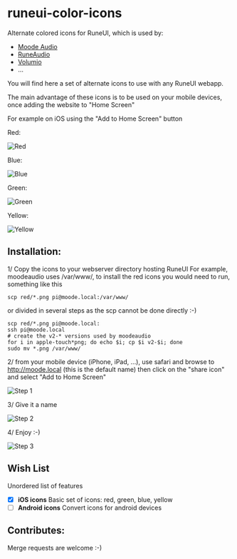 # runeui-color-icons
Alternate colored icons for RuneUI, which is used by:
- [Moode Audio](http://moodeaudio.org)
- [RuneAudio](https://volumio.org)
- [Volumio](https://volumio.org)
- ...

You will find here a set of alternate icons to use with any RuneUI webapp.

The main advantage of these icons is to be used on your mobile devices, 
once adding the website to "Home Screen"

For example on iOS using the "Add to Home Screen" button

Red:

![Red](https://raw.githubusercontent.com/atoomic/runeui-color-icons/master/red/apple-touch-icon.png)

Blue:

![Blue](https://raw.githubusercontent.com/atoomic/runeui-color-icons/master/blue/apple-touch-icon.png)

Green:

![Green](https://raw.githubusercontent.com/atoomic/runeui-color-icons/master/green/apple-touch-icon.png)

Yellow:

![Yellow](https://raw.githubusercontent.com/atoomic/runeui-color-icons/master/yellow/apple-touch-icon.png)


Installation:
-------------

1/ Copy the icons to your webserver directory hosting RuneUI
For example, moodeaudio uses /var/www/, to install the red icons you would need to run, something like this

    scp red/*.png pi@moode.local:/var/www/
    
or divided in several steps as the scp cannot be done directly :-)

    scp red/*.png pi@moode.local:
    ssh pi@moode.local    
    # create the v2-* versions used by moodeaudio
    for i in apple-touch*png; do echo $i; cp $i v2-$i; done
    sudo mv *.png /var/www/

2/ from your mobile device (iPhone, iPad, ...), use safari and browse to http://moode.local (this is the default name)
then click on the "share icon" and select "Add to Home Screen"

![Step 1](https://raw.githubusercontent.com/atoomic/runeui-color-icons/master/doc/iOS-step1.png)

3/ Give it a name

![Step 2](https://raw.githubusercontent.com/atoomic/runeui-color-icons/master/doc/iOS-step2.png)

4/ Enjoy :-)

![Step 3](https://raw.githubusercontent.com/atoomic/runeui-color-icons/master/doc/iOS-step3.png)

Wish List
---------
Unordered list of features
- [X] **iOS icons** Basic set of icons: red, green, blue, yellow
- [ ] **Android icons** Convert icons for android devices

Contributes:
------------
Merge requests are welcome :-)

